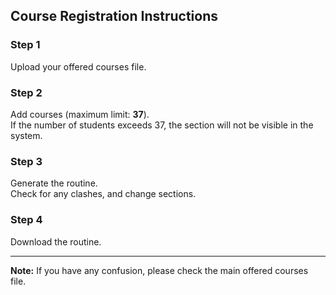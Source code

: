 ## Course Registration Instructions

### Step 1
Upload your offered courses file.

### Step 2
Add courses (maximum limit: **37**).  
If the number of students exceeds 37, the section will not be visible in the system.  
 


### Step 3
Generate the routine.  
Check for any clashes, and change sections.

### Step 4
Download the routine. 

---

**Note:** If you have any confusion, please check the main offered courses file.
